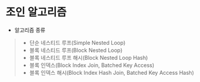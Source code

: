 # 조인 알고리즘
- 알고리즘 종류
> - 단순 네스티드 루프(Simple Nested Loop)  
> - 블록 네스티드 루프(Block Nested Loop)  
> - 블록 네스티드 루프 해시(Block Nested Loop Hash)  
> - 블록 인덱스(Block Index Join, Batched Key Access)  
> - 블록 인덱스 해시(Block Index Hash Join, Batched Key Access Hash)  


